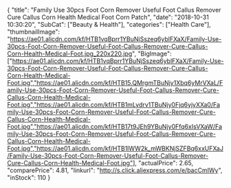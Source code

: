 {
	"title": "Family Use 30pcs Foot Corn Remover Useful Foot Callus Remover Cure Callus Corn Health Medical Foot Corn Patch",
	"date": "2018-10-31 10:30:20",
	"SubCat": ["Beauty & Health"],
	"categories": ["Health Care"],
	"thumbnailImage": "https://ae01.alicdn.com/kf/HTB1vqBprr1YBuNjSszeq6yblFXaX/Family-Use-30pcs-Foot-Corn-Remover-Useful-Foot-Callus-Remover-Cure-Callus-Corn-Health-Medical-Foot.jpg_220x220.jpg",
	"BigImage": ["https://ae01.alicdn.com/kf/HTB1vqBprr1YBuNjSszeq6yblFXaX/Family-Use-30pcs-Foot-Corn-Remover-Useful-Foot-Callus-Remover-Cure-Callus-Corn-Health-Medical-Foot.jpg","https://ae01.alicdn.com/kf/HTB15.QMrgmTBuNjy1Xbq6yMrVXaL/Family-Use-30pcs-Foot-Corn-Remover-Useful-Foot-Callus-Remover-Cure-Callus-Corn-Health-Medical-Foot.jpg","https://ae01.alicdn.com/kf/HTB1mLydrv1TBuNjy0Fjq6yjyXXa0/Family-Use-30pcs-Foot-Corn-Remover-Useful-Foot-Callus-Remover-Cure-Callus-Corn-Health-Medical-Foot.jpg","https://ae01.alicdn.com/kf/HTB17t9JEh9YBuNjy0Ffq6xIsVXaW/Family-Use-30pcs-Foot-Corn-Remover-Useful-Foot-Callus-Remover-Cure-Callus-Corn-Health-Medical-Foot.jpg","https://ae01.alicdn.com/kf/HTB1lWW2k_mWBKNjSZFBq6xxUFXaJ/Family-Use-30pcs-Foot-Corn-Remover-Useful-Foot-Callus-Remover-Cure-Callus-Corn-Health-Medical-Foot.jpg"],
	"actualPrice": 2.65,
	"comparePrice": 4.81,
	"linkurl": "http://s.click.aliexpress.com/e/bacCmIWy",
	"inStock": 110
}
